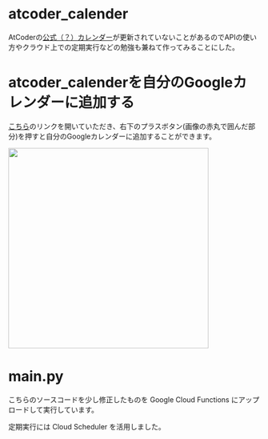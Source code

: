 # atcoder_calender
AtCoderの[公式（？）カレンダー](https://calendar.google.com/calendar/embed?src=bhjouir2tb8p5efpbcfbnh8610%40group.calendar.google.com&ctz=Asia%2FTokyo)が更新されていないことがあるのでAPIの使い方やクラウド上での定期実行などの勉強も兼ねて作ってみることにした。

# atcoder_calenderを自分のGoogleカレンダーに追加する 
[こちら](https://calendar.google.com/calendar/embed?src=s1c5d19mg7bo08h10ucio8uni8%40group.calendar.google.com&ctz=Asia%2FTokyo)のリンクを開いていただき、右下のプラスボタン(画像の赤丸で囲んだ部分)を押すと自分のGoogleカレンダーに追加することができます。

<img src="https://user-images.githubusercontent.com/49501934/131486820-cc17fa38-625c-4cba-9d8b-c8f2d5f89293.jpg" width="400px">

# main.py
こちらのソースコードを少し修正したものを Google Cloud Functions にアップロードして実行しています。

定期実行には Cloud Scheduler を活用しました。
